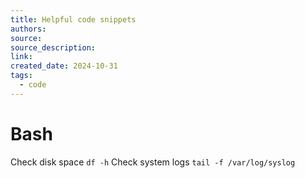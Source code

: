 ```yaml
---
title: Helpful code snippets
authors: 
source: 
source_description: 
link: 
created_date: 2024-10-31
tags:
  - code
---
```


# Bash
Check disk space `df -h`
Check system logs `tail -f /var/log/syslog`

